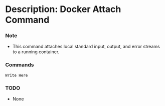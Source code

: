 # Description: Docker Attach Command

### Note
* This command attaches local standard input, output, and error streams to a running container.

### Commands
```
Write Here
```

### TODO
* None
